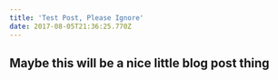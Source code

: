 ```yaml
---
title: 'Test Post, Please Ignore'
date: 2017-08-05T21:36:25.770Z
---
```

## Maybe this will be a nice little blog post thing
